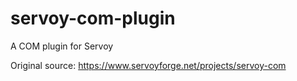 servoy-com-plugin
=================

A COM plugin for Servoy

Original source: https://www.servoyforge.net/projects/servoy-com
